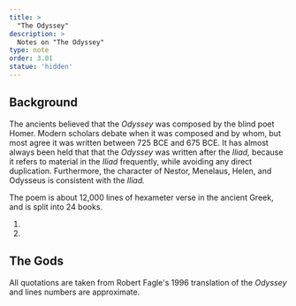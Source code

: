 ```yaml
---
title: >
  "The Odyssey"
description: >
  Notes on "The Odyssey"
type: note
order: 3.01
statue: 'hidden'
---
```


## Background

The ancients believed that the *Odyssey* was composed by the blind poet Homer.  Modern scholars debate when it was composed and by whom, but most agree it was written between 725 BCE and 675 BCE.  It has almost always been held that that the *Odyssey* was written after the *Iliad,* because it refers to material in the *Iliad* frequently, while avoiding any direct duplication.  Furthermore, the character of Nestor, Menelaus, Helen, and Odysseus is consistent with the *Iliad.*

The poem is about 12,000 lines of hexameter verse in the ancient Greek, and is split into 24 books.

1. 
2. 

## The Gods

All quotations are taken from Robert Fagle's 1996 translation of the *Odyssey* and lines numbers are approximate.
